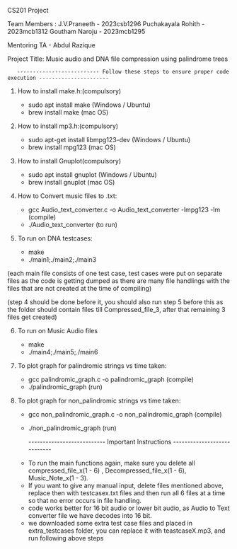 CS201 Project

Team Members :
J.V.Praneeth - 2023csb1296
Puchakayala Rohith - 2023mcb1312
Goutham Naroju - 2023mcb1295

Mentoring TA - Abdul Razique

Project Title: Music audio and DNA file compression using palindrome trees


       -------------------------- Follow these steps to ensure proper code execution ----------------------


1) How to install make.h:(compulsory)
   -   sudo apt install make (Windows / Ubuntu)
   -   brew install make (mac OS)

2) How to install mp3.h:(compulsory)
   -   sudo apt-get install libmpg123-dev (Windows / Ubuntu)
   -   brew install mpg123 (mac OS)

3) How to install Gnuplot(compulsory)
   -   sudo apt install gnuplot (Windows / Ubuntu)
   -   brew install gnuplot (mac OS)


4) How to Convert music files to .txt:
   -   gcc Audio_text_converter.c -o Audio_text_converter -lmpg123 -lm (compile)
   -   ./Audio_text_converter (to run)
 
5) To run on DNA testcases:
   -   make
   -   ./main1;./main2;./main3
   
(each main file consists of one test case, test cases were put on separate files as the code is getting dumped as there are many file handlings with the files that are not created at the time of compiling)


(step 4 should be done before it, you should also run step 5 before this as the folder should contain files till Compressed_file_3, after that remaining 3 files get created)

6) To run on Music Audio files 
   -   make
   -   ./main4;./main5;./main6

7) To plot graph for palindromic strings vs time taken:
   -   gcc palindromic_graph.c -o palindromic_graph  (compile)
   -   ./palindromic_graph  (run)

8) To plot graph for non_palindromic strings vs time taken:
   -   gcc non_palindromic_graph.c -o non_palindromic_graph  (compile)
   -   ./non_palindromic_graph  (run)


       --------------------------- Important Instructions ----------------------------


   *   To run the main functions again, make sure you delete all compressed_file_x(1 - 6) ,  Decompressed_file_x(1 - 6), Music_Note_x(1 - 3).
   *   If you want to give any manual input, delete files mentioned above, replace then with testcasex.txt files and then run all 6 files at a time so that no error occurs in file handling.
   *   code works better for 16 bit audio or lower bit audio, as Audio to Text converter file we have decodes into 16 bit.
   *   we downloaded some extra test case files and placed in extra_testcases folder, you can replace it with teastcaseX.mp3, and run following above steps
